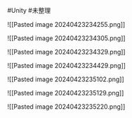 #Unity #未整理 

![[Pasted image 20240423234255.png]]


![[Pasted image 20240423234305.png]]



![[Pasted image 20240423234329.png]]


![[Pasted image 20240423234429.png]]


![[Pasted image 20240423235102.png]]


![[Pasted image 20240423235129.png]]


![[Pasted image 20240423235220.png]]


